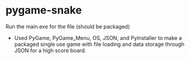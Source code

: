 # pygame-snake

Run the main.exe for the file (should be packaged)

- Used PyGame, PyGame_Menu, OS, JSON, and PyInstaller to make a packaged single use game with file loading and data storage through JSON for a high score board.
